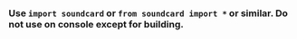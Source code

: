 ### Use ```import soundcard``` or ```from soundcard import *``` or similar.  Do not use on console except for building.
